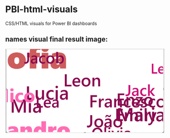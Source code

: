 # PBI-html-visuals
CSS/HTML visuals for Power BI dashboards

## names visual final result image:

![names visual final result](https://github.com/Ronnie018/PBI-html-visuals/blob/main/blobs/names.png?raw=true)

